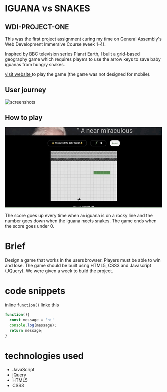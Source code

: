 # IGUANA vs SNAKES

## WDI-PROJECT-ONE
This was the first project assignment during my time on General Assembly's Web Development Immersive Course (week 1-4).

Inspired by BBC television series Planet Earth, I built a grid-based geography game which requires players to use the arrow keys to save baby iguanas from hungry snakes.

[visit website ](https://jumee-ldn.github.io/wdi-project-one/)to play the game (the game was not designed for mobile).

## User journey
![screenshots](screenshots/IvS-start.gif
)

## How to play
![screenshots](screenshots/IvS.gif
)

The score goes up every time when an iguana is on a rocky line and the number goes down when the iguana meets snakes. The game ends when the score goes under 0.

# Brief
Design a game that works in the users browser. Players must be able to win and lose. The game should be built using HTML5, CSS3 and Javascript (JQuery). We were given a week to build the project.


# code snippets
inline `function()` linke this

``` javascript
function(){
  const message = 'hi'
  console.log(message);
  return message;
}
```
# technologies used

* JavaScript
* jQuery
* HTML5
* CSS3

